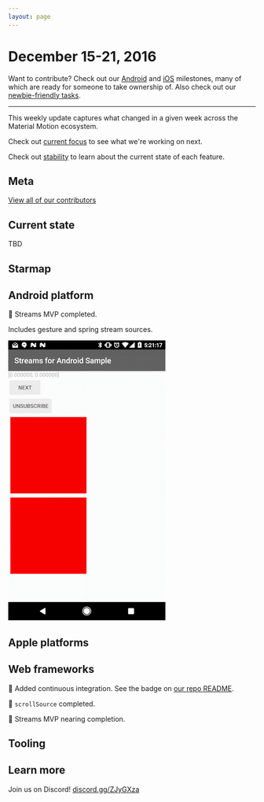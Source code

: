 ```yaml
---
layout: page
---
```


# December 15-21, 2016

Want to contribute? Check out our [Android](https://material-motion.github.io/milemarker/index.html?filterby=android) and
[iOS](https://material-motion.github.io/milemarker/index.html?filterby=appleos) milestones, many of
which are ready for someone to take ownership of. Also check out our
[newbie-friendly tasks](https://material-motion.github.io/milemarker/newbie.html?filterby=appleos).

---

This weekly update captures what changed in a given week across the Material Motion ecosystem.

Check out [current focus](current_focus) to see what we're working on next.

Check out [stability](stability) to learn about the current state of each feature.

## Meta

[View all of our contributors](https://github.com/material-motion/material-motion/blob/gh-pages/CONTRIBUTORS.md)

## Current state

TBD

## Starmap

## Android platform

🎉 Streams MVP completed.

Includes gesture and spring stream sources.

![](2016-12-21-streams-android.gif)

## Apple platforms

## Web frameworks

🎉 Added continuous integration.  See the badge on [our repo README](https://github.com/material-motion/material-motion-js/#readme).

🎉 `scrollSource` completed.

📝 Streams MVP nearing completion.

## Tooling

## Learn more

Join us on Discord! [discord.gg/ZJyGXza](https://discord.gg/ZJyGXza)

